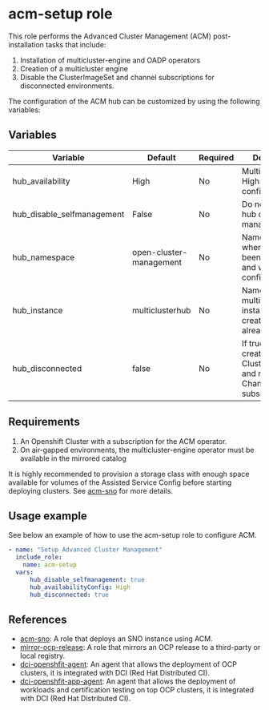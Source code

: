 # acm-setup role

This role performs the Advanced Cluster Management (ACM) post-installation tasks that include:

1. Installation of multicluster-engine and OADP operators
1. Creation of a multicluster engine
1. Disable the ClusterImageSet and channel subscriptions for disconnected environments.

The configuration of the ACM hub can be customized by using the following variables:

## Variables

| Variable                           | Default                       | Required    | Description                                   |
| ---------------------------------- | ----------------------------- | ----------- | ----------------------------------------------|
|hub_availability                    |High                           |No           |Multicluster hub High Availability configuration |
|hub_disable_selfmanagement          |False                          |No           |Do not import the hub cluster as managed in ACM  |
|hub_namespace                       |open-cluster-management        |No           |Namespace where ACM has been installed and will be configured |
|hub_instance                        |multiclusterhub                |No           |Name of the multiclusterhub instance to be created (fail if already exists) |
|hub_disconnected                    |false                          |No           |If true, it will create custom ClusterImageSets and remove the Channel subscriptions |

## Requirements
1. An Openshift Cluster with a subscription for the ACM operator.
1. On air-gapped environments, the multicluster-engine operator must be available in the mirrored catalog

It is highly recommended to provision a storage class with enough space available for volumes of the Assisted Service Config before starting deploying clusters. See [acm-sno](../acm-sno/README.md) for more details.

## Usage example

See below an example of how to use the acm-setup role to configure ACM.

```yaml
- name: "Setup Advanced Cluster Management"
  include_role:
    name: acm-setup
  vars:
      hub_disable_selfmanagement: true
      hub_availabilityConfig: High
      hub_disconnected: true
```

## References

* [acm-sno](../acm-sno/README.md): A role that deploys an SNO instance using ACM.
* [mirror-ocp-release](../mirror-ocp-release/): A role that mirrors an OCP release to a third-party or local registry.
* [dci-openshfit-agent](https://github.com/redhat-cip/dci-openshift-agent/): An agent that allows the deployment of OCP clusters, it is integrated with DCI (Red Hat Distributed CI).
* [dci-openshfit-app-agent](https://github.com/redhat-cip/dci-openshift-app-agent/): An agent that allows the deployment of workloads and certification testing on top OCP clusters, it is integrated with DCI (Red Hat Distributed CI).
